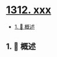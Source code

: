# [1312. xxx](https://github.com/Tdahuyou/TNotes.leetcode/tree/main/notes/1312.%20xxx)

<!-- region:toc -->

- [1. 📝 概述](#1--概述)

<!-- endregion:toc -->

## 1. 📝 概述
